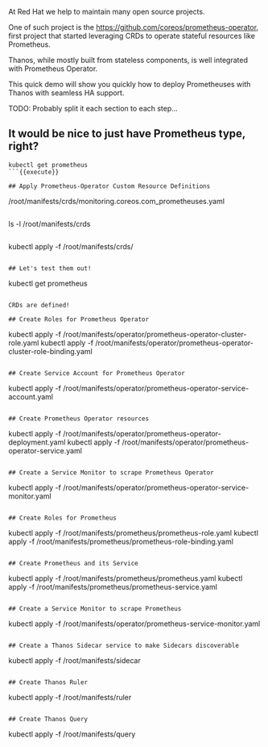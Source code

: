At Red Hat we help to maintain many open source projects.

One of such project is the https://github.com/coreos/prometheus-operator, first project that
started leveraging CRDs to operate stateful resources like Prometheus. 

Thanos, while mostly built from stateless components, is well integrated with Prometheus Operator.

This quick demo will show you quickly how to deploy Prometheuses with Thanos with seamless HA support. 

TODO: Probably split it each section to each step...

## It would be nice to just have Prometheus type, right?

```
kubectl get prometheus
```{{execute}}

## Apply Prometheus-Operator Custom Resource Definitions

```
/root/manifests/crds/monitoring.coreos.com_prometheuses.yaml
```{{open}}

```
ls -l /root/manifests/crds
```{{execute}}

```
kubectl apply -f /root/manifests/crds/
```{{execute}}

## Let's test them out!

```
kubectl get prometheus
```{{execute}}

CRDs are defined!

## Create Roles for Prometheus Operator

```
kubectl apply -f /root/manifests/operator/prometheus-operator-cluster-role.yaml
kubectl apply -f /root/manifests/operator/prometheus-operator-cluster-role-binding.yaml
```{{execute}}

## Create Service Account for Prometheus Operator

```
kubectl apply -f /root/manifests/operator/prometheus-operator-service-account.yaml
```{{execute}}

## Create Prometheus Operator resources

```
kubectl apply -f /root/manifests/operator/prometheus-operator-deployment.yaml
kubectl apply -f /root/manifests/operator/prometheus-operator-service.yaml
```{{execute}}

## Create a Service Monitor to scrape Prometheus Operator

```
kubectl apply -f /root/manifests/operator/prometheus-operator-service-monitor.yaml
```{{execute}}

## Create Roles for Prometheus

```
kubectl apply -f /root/manifests/prometheus/prometheus-role.yaml
kubectl apply -f /root/manifests/prometheus/prometheus-role-binding.yaml
```{{execute}}

## Create Prometheus and its Service

```
kubectl apply -f /root/manifests/prometheus/prometheus.yaml
kubectl apply -f /root/manifests/prometheus/prometheus-service.yaml
```{{execute}}

## Create a Service Monitor to scrape Prometheus

```
kubectl apply -f /root/manifests/operator/prometheus-service-monitor.yaml
```{{execute}}

## Create a Thanos Sidecar service to make Sidecars discoverable

```
kubectl apply -f /root/manifests/sidecar
```{{execute}}

## Create Thanos Ruler

```
kubectl apply -f /root/manifests/ruler
```{{execute}}

## Create Thanos Query

```
kubectl apply -f /root/manifests/query
```{{execute}}
